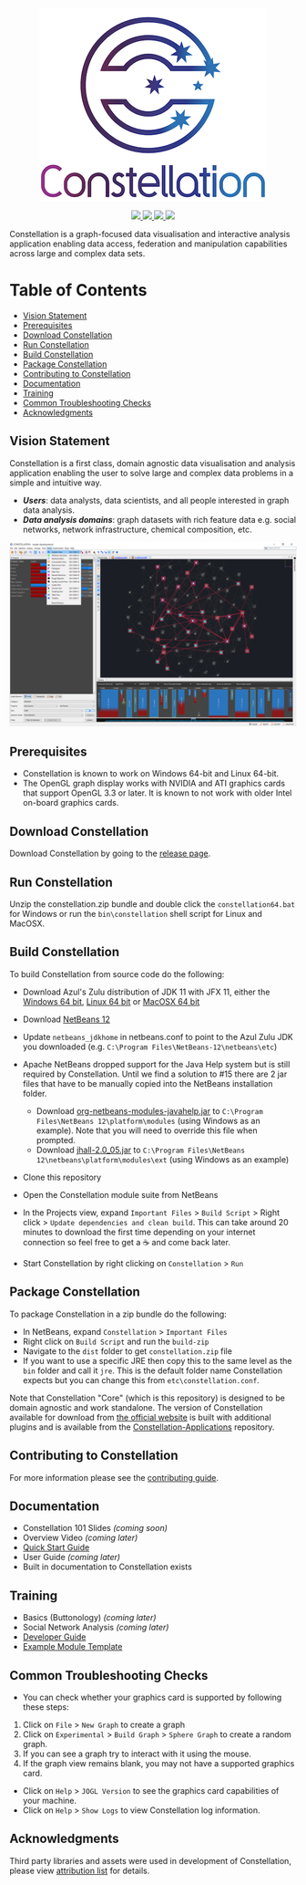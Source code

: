 <p align="center">
  <img src="./docs/constellation-logo.png"/>
</p>
<p align="center">
  <a href="https://travis-ci.com/constellation-app/constellation" alt="travis-ci">
    <img src="https://travis-ci.com/constellation-app/constellation.svg?branch=master"/>
  </a>
  <!--  <a href="https://sonarcloud.io/dashboard?id=constellation-app_constellation" alt="Quality Gate Status">
    <img src="https://sonarcloud.io/api/project_badges/measure?project=constellation-app_constellation&metric=alert_status"/>
  </a>    -->
  <a href="https://github.com/constellation-app/constellation/releases" alt="Release downloads">
    <img src="https://img.shields.io/github/downloads/constellation-app/constellation/total.svg"/>
  <a href="https://github.com/constellation-app/constellation/blob/master/CONTRIBUTING.md" alt="contributions welcome">
    <img src="https://img.shields.io/badge/contributions-welcome-brightgreen.svg"/>
  </a>
  <a href="https://github.com/constellation-app/constellation/blob/master/LICENSE" alt="license">
    <img src="https://img.shields.io/github/license/constellation-app/constellation.svg"/>
  </a>
</p>

Constellation is a graph-focused data visualisation and interactive analysis 
application enabling data access, federation and manipulation capabilities 
across large and complex data sets.

# Table of Contents

- [Vision Statement](#vision-statement)
- [Prerequisites](#prerequisites)
- [Download Constellation](#download-constellation)
- [Run Constellation](#run-constellation)
- [Build Constellation](#build-constellation)
- [Package Constellation](#package-constellation)
- [Contributing to Constellation](#contributing-to-constellation)
- [Documentation](#documentation)
- [Training](#training)
- [Common Troubleshooting Checks](#common-troubleshooting-checks)
- [Acknowledgments](#acknowledgments)

## Vision Statement

Constellation is a first class, domain agnostic data visualisation and analysis 
application enabling the user to solve large and complex data problems in a 
simple and intuitive way.

* ***Users***: data analysts, data scientists, and all people interested in 
graph data analysis.
* ***Data analysis domains***: graph datasets with rich feature data e.g. social 
networks, network infrastructure, chemical composition, etc.

![Constellation Application](docs/screenshot.png)

## Prerequisites

* Constellation is known to work on Windows 64-bit and Linux 64-bit.
* The OpenGL graph display works with NVIDIA and ATI graphics cards that support
OpenGL 3.3 or later. It is known to not work with older Intel on-board graphics cards.

## Download Constellation

Download Constellation by going to the [release page](https://github.com/constellation-app/constellation/releases).

## Run Constellation

Unzip the constellation.zip bundle and double click the `constellation64.bat` 
for Windows or run the `bin\constellation` shell script for Linux and MacOSX.

## Build Constellation

To build Constellation from source code do the following:

* Download Azul's Zulu distribution of JDK 11 with JFX 11, either the 
[Windows 64 bit](https://cdn.azul.com/zulu/bin/zulu11.37.19-ca-fx-jre11.0.6-win_x64.zip),
[Linux 64 bit](https://cdn.azul.com/zulu/bin/zulu11.37.19-ca-fx-jre11.0.6-linux_x64.tar.gz)
or [MacOSX 64 bit](https://cdn.azul.com/zulu/bin/zulu11.37.19-ca-fx-jre11.0.6-macosx_x64.tar.gz)

* Download [NetBeans 12](https://netbeans.apache.org/download/nb120/nb120.html)
* Update `netbeans_jdkhome` in netbeans.conf to point to the Azul Zulu JDK you 
downloaded (e.g. `C:\Program Files\NetBeans-12\netbeans\etc`)
* Apache NetBeans dropped support for the Java Help system but is still required 
by Constellation. Until we find a solution to #15 there are 2 jar files that 
have to be manually copied into the NetBeans installation folder.
  * Download [org-netbeans-modules-javahelp.jar](https://github.com/constellation-app/third-party-dependencies/blob/master/NetBeans%20Help/org-netbeans-modules-javahelp.jar?raw=true) to `C:\Program Files\NetBeans 12\platform\modules` (using Windows as an example). Note that you will need to override this file when prompted.
  * Download [jhall-2.0_05.jar](https://github.com/constellation-app/third-party-dependencies/blob/master/NetBeans%20Help/jhall-2.0_05.jar?raw=true) to `C:\Program Files\NetBeans 12\netbeans\platform\modules\ext` (using Windows as an example)
* Clone this repository
* Open the Constellation module suite from NetBeans
* In the Projects view, expand `Important Files` > `Build Script` > Right click > 
`Update dependencies and clean build`. This can take around 20 minutes to 
download the first time depending on your internet connection so feel free to 
get a :coffee: and come back later.
* Start Constellation by right clicking on `Constellation` > `Run`

## Package Constellation

To package Constellation in a zip bundle do the following:

* In NetBeans, expand `Constellation` > `Important Files`
* Right click on `Build Script` and run the `build-zip`
* Navigate to the `dist` folder to get `constellation.zip` file
* If you want to use a specific JRE then copy this to the same level as the 
`bin` folder and call it `jre`. This is the default folder name Constellation 
expects but you can change this from `etc\constellation.conf`.

Note that Constellation "Core" (which is this repository) is designed to be 
domain agnostic and work standalone. The version of Constellation available for 
download from [the official website](https://constellation-app.com) is built 
with additional plugins and is available from the [Constellation-Applications](https://github.com/constellation-app/constellation-applications) repository.

## Contributing to Constellation

For more information please see the [contributing guide](CONTRIBUTING.md).

## Documentation

* Constellation 101 Slides _(coming soon)_
* Overview Video _(coming later)_
* [Quick Start Guide](docs/Constellation_Quick_Start_Guide.pdf)
* User Guide _(coming later)_
* Built in documentation to Constellation exists

## Training

* Basics (Buttonology) _(coming later)_
* Social Network Analysis _(coming later)_
* [Developer Guide](https://github.com/constellation-app/constellation-training/blob/master/CONSTELLATION%20Developer%20Guide.pdf)
* [Example Module Template](https://github.com/constellation-app/constellation-module-example)

## Common Troubleshooting Checks

* You can check whether your graphics card is supported by following these steps:

1. Click on `File` > `New Graph` to create a graph
1. Click on `Experimental` > `Build Graph` > `Sphere Graph` to create a random graph.
1. If you can see a graph try to interact with it using the mouse.
1. If the graph view remains blank, you may not have a supported graphics card.

* Click on `Help` > `JOGL Version` to see the graphics card capabilities of your machine.
* Click on `Help` > `Show Logs` to view Constellation log information.

## Acknowledgments

Third party libraries and assets were used in development of Constellation, 
please view [attribution list](ATTRIBUTION.md) for details.
